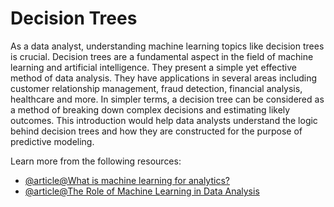 # Decision Trees 

As a data analyst, understanding machine learning topics like decision trees is crucial. Decision trees are a fundamental aspect in the field of machine learning and artificial intelligence. They present a simple yet effective method of data analysis. They have applications in several areas including customer relationship management, fraud detection, financial analysis, healthcare and more. In simpler terms, a decision tree can be considered as a method of breaking down complex decisions and estimating likely outcomes. This introduction would help data analysts understand the logic behind decision trees and how they are constructed for the purpose of predictive modeling.

Learn more from the following resources:

- [@article@What is machine learning for analytics?](https://www.oracle.com/business-analytics/what-is-machine-learning-for-analytics/)
- [@article@The Role of Machine Learning in Data Analysis](https://www.ironhack.com/gb/blog/the-role-of-machine-learning-in-data-analysis)